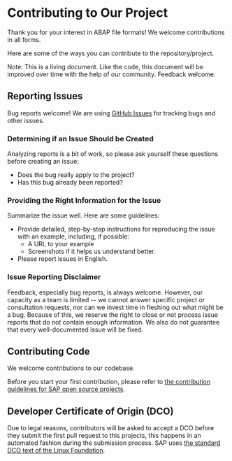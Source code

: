 # Contributing to Our Project
Thank you for your interest in ABAP file formats! We welcome contributions in all forms.

Here are some of the ways you can contribute to the repository/project.

Note: This is a living document. Like the code, this document will be improved over time with the help of our community. Feedback welcome.

## Reporting Issues
Bug reports welcome! We are using [GitHub Issues](https://github.com/SAP/abap-file-formats/issues) for tracking bugs and other issues.

### Determining if an Issue Should be Created
Analyzing reports is a bit of work, so please ask yourself these questions before creating an issue:

* Does the bug really apply to the project?
* Has this bug already been reported?

### Providing the Right Information for the Issue
Summarize the issue well. Here are some guidelines:

* Provide detailed, step-by-step instructions for reproducing the issue with an example, including, if possible:
  * A URL to your example
  * Screenshots if it helps us understand better.
* Please report issues in English.

### Issue Reporting Disclaimer
Feedback, especially bug reports, is always welcome. However, our capacity as a team is limited -- we cannot answer specific project or consultation requests, nor can we invest time in fleshing out what might be a bug. Because of this, we reserve the right to close or not process issue reports that do not contain enough information. We also do not guarantee that every well-documented issue will be fixed.

## Contributing Code
We welcome contributions to our codebase.

Before you start your first contribution, please refer to [the contribution guidelines for SAP open source projects](https://github.com/SAP/.github/blob/main/CONTRIBUTING.md).

## Developer Certificate of Origin (DCO)
Due to legal reasons, contributors will be asked to accept a DCO before they submit the first pull request to this projects, this happens in an automated fashion during the submission process. SAP uses [the standard DCO text of the Linux Foundation](https://developercertificate.org/).
